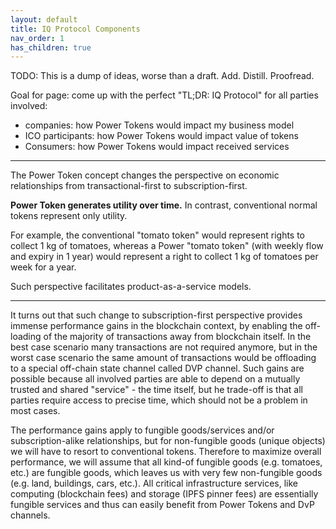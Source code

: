 ```yaml
---
layout: default
title: IQ Protocol Components
nav_order: 1
has_children: true
---
```


TODO: This is a dump of ideas, worse than a draft. Add. Distill. Proofread.

Goal for page: come up with the perfect "TL;DR: IQ Protocol" for all parties involved:
- companies: how Power Tokens would impact my business model
- ICO participants: how Power Tokens would impact value of tokens
- Consumers: how Power Tokens would impact received services

****

The Power Token concept changes the perspective on economic relationships from transactional-first to subscription-first.

**Power Token generates utility over time.**
In contrast, conventional normal tokens represent only utility.

For example, the conventional "tomato token" would represent rights to collect 1 kg of tomatoes, whereas a Power "tomato token" (with weekly flow and expiry in 1 year) would represent a right to collect 1 kg of tomatoes per week for a year.

Such perspective facilitates product-as-a-service models.

****

It turns out that such change to subscription-first perspective provides immense performance gains in the blockchain context, by enabling the off-loading of the majority of transactions away from blockchain itself.
In the best case scenario many transactions are not required anymore, but in the worst case scenario the same amount of transactions would be offloading to a special off-chain state channel called DVP channel.
Such gains are possible because all involved parties are able to depend on a mutually trusted and shared "service" - the time itself, but he trade-off is that all parties require access to precise time, which should not be a problem in most cases.

The performance gains apply to fungible goods/services and/or subscription-alike relationships, but for non-fungible goods (unique objects) we will have to resort to conventional tokens.
Therefore to maximize overall performance, we will assume that all kind-of fungible goods (e.g. tomatoes, etc.) are fungible goods, which leaves us with very few non-fungible goods (e.g. land, buildings, cars, etc.).
All critical infrastructure services, like computing (blockchain fees) and storage (IPFS pinner fees) are essentially fungible services and thus can easily benefit from Power Tokens and DvP channels.
<!-- TODO: definition of "fungible service" -->
